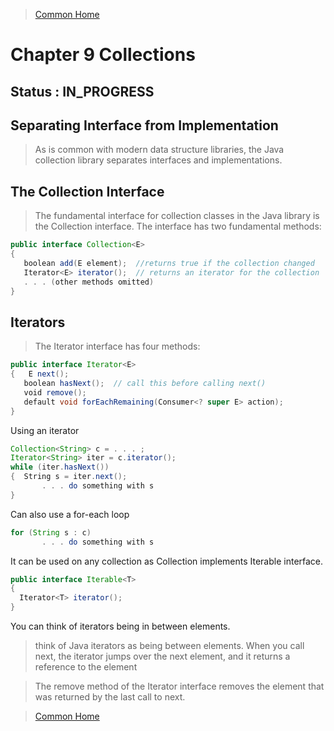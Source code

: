 >[Common Home](../README.md)
 
# Chapter 9 Collections 
 
## Status : IN_PROGRESS
 
## Separating Interface from Implementation

> As is common with modern data structure libraries, the Java collection library separates interfaces and implementations.


## The Collection Interface


> The fundamental interface for collection classes in the Java library is the Collection interface. The interface has two fundamental methods:

```java
public interface Collection<E>
{
   boolean add(E element);  //returns true if the collection changed
   Iterator<E> iterator();  // returns an iterator for the collection
   . . . (other methods omitted)
}

```

## Iterators



> The Iterator interface has four methods:

```java
public interface Iterator<E>
{   E next();
   boolean hasNext();  // call this before calling next()
   void remove();
   default void forEachRemaining(Consumer<? super E> action);
}
``` 

Using an iterator

```java
Collection<String> c = . . . ;
Iterator<String> iter = c.iterator();
while (iter.hasNext())
{  String s = iter.next();
       . . . do something with s
}
```
Can also use a for-each loop

```java
for (String s : c)
       . . . do something with s
```

It can be used on any collection as Collection implements Iterable interface.

```java
public interface Iterable<T>
{
  Iterator<T> iterator();
}
```

You can think of iterators being in between elements. 

> think of Java iterators as being between elements. When you call next, the iterator jumps over the next element, and it returns a reference to the element

>The remove method of the Iterator interface removes the element that was returned by the last call to next.
 




 

 
>[Common Home](../README.md)